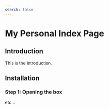 ```yaml
---
search: false
---
```


# My Personal Index Page


## Introduction



This is the introduction.



## Installation



### Step 1: Opening the box



etc... 




    
